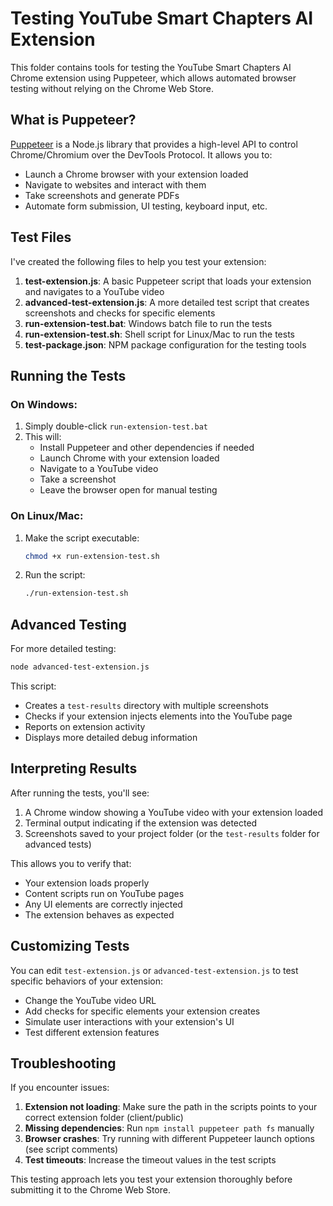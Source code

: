 # Testing YouTube Smart Chapters AI Extension

This folder contains tools for testing the YouTube Smart Chapters AI Chrome extension using Puppeteer, which allows automated browser testing without relying on the Chrome Web Store.

## What is Puppeteer?

[Puppeteer](https://pptr.dev/) is a Node.js library that provides a high-level API to control Chrome/Chromium over the DevTools Protocol. It allows you to:

- Launch a Chrome browser with your extension loaded
- Navigate to websites and interact with them
- Take screenshots and generate PDFs
- Automate form submission, UI testing, keyboard input, etc.

## Test Files

I've created the following files to help you test your extension:

1. **test-extension.js**: A basic Puppeteer script that loads your extension and navigates to a YouTube video
2. **advanced-test-extension.js**: A more detailed test script that creates screenshots and checks for specific elements
3. **run-extension-test.bat**: Windows batch file to run the tests
4. **run-extension-test.sh**: Shell script for Linux/Mac to run the tests
5. **test-package.json**: NPM package configuration for the testing tools

## Running the Tests

### On Windows:

1. Simply double-click `run-extension-test.bat`
2. This will:
   - Install Puppeteer and other dependencies if needed
   - Launch Chrome with your extension loaded
   - Navigate to a YouTube video
   - Take a screenshot
   - Leave the browser open for manual testing

### On Linux/Mac:

1. Make the script executable:
   ```bash
   chmod +x run-extension-test.sh
   ```

2. Run the script:
   ```bash
   ./run-extension-test.sh
   ```

## Advanced Testing

For more detailed testing:

```bash
node advanced-test-extension.js
```

This script:
- Creates a `test-results` directory with multiple screenshots
- Checks if your extension injects elements into the YouTube page
- Reports on extension activity
- Displays more detailed debug information

## Interpreting Results

After running the tests, you'll see:

1. A Chrome window showing a YouTube video with your extension loaded
2. Terminal output indicating if the extension was detected
3. Screenshots saved to your project folder (or the `test-results` folder for advanced tests)

This allows you to verify that:
- Your extension loads properly
- Content scripts run on YouTube pages
- Any UI elements are correctly injected
- The extension behaves as expected

## Customizing Tests

You can edit `test-extension.js` or `advanced-test-extension.js` to test specific behaviors of your extension:

- Change the YouTube video URL
- Add checks for specific elements your extension creates
- Simulate user interactions with your extension's UI
- Test different extension features

## Troubleshooting

If you encounter issues:

1. **Extension not loading**: Make sure the path in the scripts points to your correct extension folder (client/public)
2. **Missing dependencies**: Run `npm install puppeteer path fs` manually
3. **Browser crashes**: Try running with different Puppeteer launch options (see script comments)
4. **Test timeouts**: Increase the timeout values in the test scripts

This testing approach lets you test your extension thoroughly before submitting it to the Chrome Web Store.
